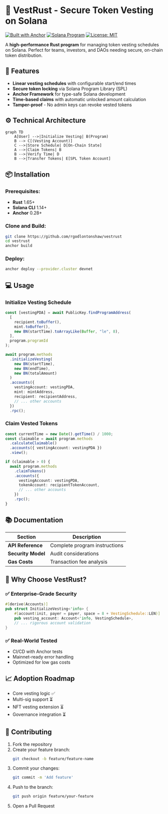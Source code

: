 # 🔐 VestRust - Secure Token Vesting on Solana

[![Built with Anchor](https://img.shields.io/badge/Built%20with-Anchor%20Framework-blueviolet)](https://www.anchor-lang.com/)
[![Solana Program](https://img.shields.io/badge/Solana-Program-success)](https://solana.com/)
[![License: MIT](https://img.shields.io/badge/License-MIT-yellow.svg)](https://opensource.org/licenses/MIT)

A **high-performance Rust program** for managing token vesting schedules on Solana. Perfect for teams, investors, and DAOs needing secure, on-chain token distribution.

## 🚀 Features

- **Linear vesting schedules** with configurable start/end times
- **Secure token locking** via Solana Program Library (SPL)
- **Anchor Framework** for type-safe Solana development
- **Time-based claims** with automatic unlocked amount calculation
- **Tamper-proof** - No admin keys can revoke vested tokens

## ⚙️ Technical Architecture

```mermaid
graph TD
    A[User] -->|Initialize Vesting| B(Program)
    B --> C[(Vesting Account)]
    C -->|Store Schedule| D[On-Chain State]
    A -->|Claim Tokens| B
    B -->|Verify Time| D
    B -->|Transfer Tokens| E[SPL Token Account]
```

## 📦 Installation

### Prerequisites:
- **Rust** 1.65+
- **Solana CLI** 1.14+
- **Anchor** 0.28+

### Clone and Build:
```bash
git clone https://github.com/rgodlontonshaw/vestrust
cd vestrust
anchor build
```

### Deploy:
```bash
anchor deploy --provider.cluster devnet
```

## 💻 Usage

### Initialize Vesting Schedule
```typescript
const [vestingPDA] = await PublicKey.findProgramAddress(
  [
    recipient.toBuffer(),
    mint.toBuffer(),
    new BN(startTime).toArrayLike(Buffer, "le", 8),
  ],
  program.programId
);

await program.methods
  .initializeVesting(
    new BN(startTime),
    new BN(endTime),
    new BN(totalAmount)
  )
  .accounts({
    vestingAccount: vestingPDA,
    mint: mintAddress,
    recipient: recipientAddress,
    // ... other accounts
  })
  .rpc();
```

### Claim Vested Tokens
```typescript
const currentTime = new Date().getTime() / 1000;
const claimable = await program.methods
  .calculateClaimable()
  .accounts({ vestingAccount: vestingPDA })
  .view();

if (claimable > 0) {
  await program.methods
    .claimTokens()
    .accounts({
      vestingAccount: vestingPDA,
      tokenAccount: recipientTokenAccount,
      // ... other accounts
    })
    .rpc();
}
```

## 📚 Documentation
| Section          | Description                        |
|-----------------|--------------------------------|
| **API Reference** | Complete program instructions   |
| **Security Model** | Audit considerations           |
| **Gas Costs**      | Transaction fee analysis       |

## 🌟 Why Choose VestRust?

### ✅ Enterprise-Grade Security
```rust
#[derive(Accounts)]
pub struct InitializeVesting<'info> {
    #[account(init, payer = payer, space = 8 + VestingSchedule::LEN)]
    pub vesting_account: Account<'info, VestingSchedule>,
    // ... rigorous account validation
}
```

### ✅ Real-World Tested
- CI/CD with Anchor tests
- Mainnet-ready error handling
- Optimized for low gas costs

## 📈 Adoption Roadmap
- Core vesting logic ✅
- Multi-sig support ⏳
- NFT vesting extension ⏳
- Governance integration ⏳

## 🤝 Contributing
1. Fork the repository
2. Create your feature branch:
   ```bash
   git checkout -b feature/feature-name
   ```
3. Commit your changes:
   ```bash
   git commit -m 'Add feature'
   ```
4. Push to the branch:
   ```bash
   git push origin feature/your-feature
   ```
5. Open a Pull Request


